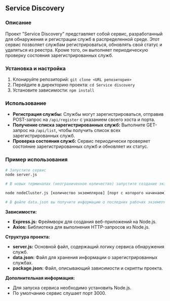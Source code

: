 ## Service Discovery

### Описание
Проект "Service Discovery" представляет собой сервис, разработанный для обнаружения и регистрации служб в распределенной среде. Этот сервис позволяет службам регистрироваться, обновлять свой статус и удаляться из реестра. Кроме того, он выполняет периодическую проверку состояния зарегистрированных служб.

### Установка и настройка
1. Клонируйте репозиторий: `git clone <URL репозитория>`
2. Перейдите в директорию проекта: `cd Service discovery`
3. Установите зависимости: `npm install`


### Использование
- **Регистрация службы:** Службы могут зарегистрироваться, отправив POST-запрос на `/api/register` с указанием своего хоста и порта.
- **Получение списка зарегистрированных служб:** Выполните GET-запрос на `/api/list`, чтобы получить список всех зарегистрированных служб.
- **Проверка состояния служб:** Сервис периодически проверяет состояние зарегистрированных служб и обновляет их статус.

### Пример использования
```bash
# Запустите сервис
node server.js

# В новых терминалах (неограниченное количество) запустите создание экземпляров нод

node nodeCluster.js [количество экземпляров] [порт с которого начинаем]

# В файле data.json вы получите информацию о последних рабочих экземпляров нод
```
**Зависимости:**
- **Express.js:** Фреймворк для создания веб-приложений на Node.js.
- **Axios:** Библиотека для выполнения HTTP-запросов из Node.js.

**Структура проекта:**
- **server.js:** Основной файл, содержащий логику сервиса обнаружения служб.
- **data.json:** Файл для хранения информации о зарегистрированных службах.
- **package.json:** Файл, описывающий зависимости и скрипты проекта.

**Дополнительная информация:**
- Для запуска сервиса необходимо установить Node.js.
- По умолчанию сервис слушает порт 3000.
